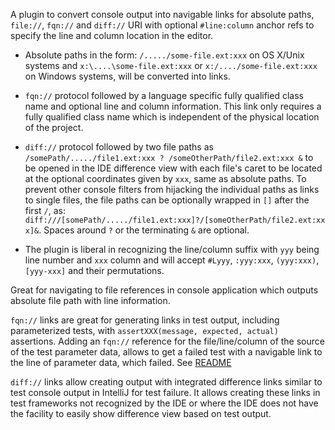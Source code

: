A plugin to convert console output into navigable links for absolute paths, `file://`, `fqn://`
and `diff://` URI with optional `#line:column` anchor refs to specify the line and column
location in the editor.

* Absolute paths in the form: `/...../some-file.ext:xxx` on OS X/Unix systems and
  `x:\....\some-file.ext:xxx` or `x:/..../some-file.ext:xxx` on Windows systems, will be
  converted into links.

* `fqn://` protocol followed by a language specific fully qualified class name and optional line
  and column information. This link only requires a fully qualified class name which is
  independent of the physical location of the project.

* `diff://` protocol followed by two file paths as `/somePath/...../file1.ext:xxx ?
  /someOtherPath/file2.ext:xxx &` to be opened in the IDE difference view with each file's caret
  to be located at the optional coordinates given by `xxx`, same as absolute paths. To prevent
  other console filters from hijacking the individual paths as links to single files, the file
  paths can be optionally wrapped in `[]` after the first `/`, as:
  `diff:///[somePath/...../file1.ext:xxx]?/[someOtherPath/file2.ext:xxx]&`. Spaces around `?` or
  the terminating `&` are optional.

* The plugin is liberal in recognizing the line/column suffix with `yyy` being line number and
  `xxx` column and will accept `#Lyyy`, `:yyy:xxx`, `(yyy:xxx)`, `[yyy-xxx]` and their
  permutations.

Great for navigating to file references in console application which outputs absolute file path
with line information.

`fqn://` links are great for generating links in test output, including parameterized tests,
with `assertXXX(message, expected, actual)` assertions. Adding an `fqn://` reference for the
file/line/column of the source of the test parameter data, allows to get a failed test with a
navigable link to the line of parameter data, which failed. See
[README](https://github.com/vsch/console-file-caddy/blob/master/README.md)

`diff://` links allow creating output with integrated difference links similar to test console
output in IntelliJ for test failure. It allows creating these links in test frameworks not
recognized by the IDE or where the IDE does not have the facility to easily show difference view
based on test output.

